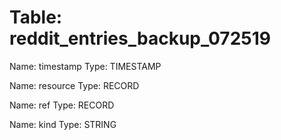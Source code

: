 Table: reddit_entries_backup_072519
===================================

Name: timestamp
Type: TIMESTAMP

Name: resource
Type: RECORD

Name: ref
Type: RECORD

Name: kind
Type: STRING

